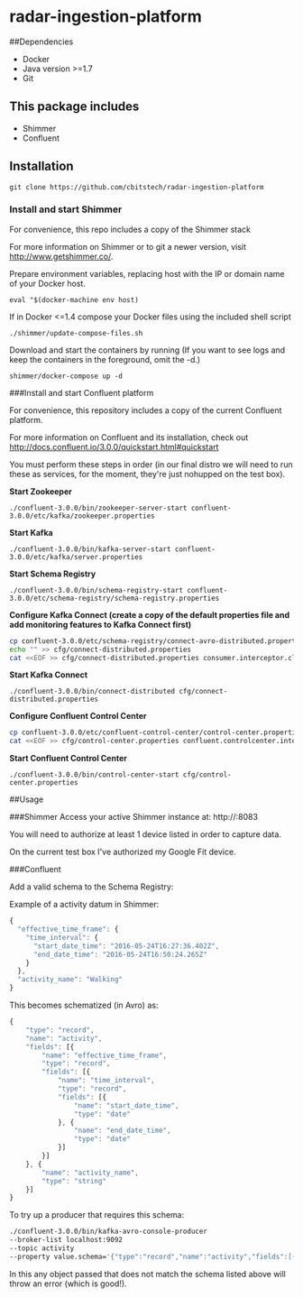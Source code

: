 # radar-ingestion-platform

##Dependencies
- Docker
- Java version >=1.7
- Git

## This package includes
- Shimmer
- Confluent

## Installation

`git clone https://github.com/cbitstech/radar-ingestion-platform`

### Install and start Shimmer

For convenience, this repo includes a copy of the Shimmer stack

For more information on Shimmer or to git a newer version, visit http://www.getshimmer.co/.

Prepare environment variables, replacing host with the IP or domain name of your Docker host.

`eval "$(docker-machine env host)`

If in Docker <=1.4 compose your Docker files using the included shell script

`./shimmer/update-compose-files.sh`

Download and start the containers by running (If you want to see logs and keep the containers in the foreground, omit the -d.)

`shimmer/docker-compose up -d`

###Install and start Confluent platform

For convenience, this repository includes a copy of the current Confluent platform.

For more information on Confluent and its installation, check out http://docs.confluent.io/3.0.0/quickstart.html#quickstart

You must perform these steps in order (in our final distro we will need to run these as services, for the moment, they're just nohupped on the test box).

**Start Zookeeper**

`./confluent-3.0.0/bin/zookeeper-server-start confluent-3.0.0/etc/kafka/zookeeper.properties`

**Start Kafka**

`./confluent-3.0.0/bin/kafka-server-start confluent-3.0.0/etc/kafka/server.properties`

**Start Schema Registry**

`./confluent-3.0.0/bin/schema-registry-start confluent-3.0.0/etc/schema-registry/schema-registry.properties` 

**Configure Kafka Connect (create a copy of the default properties file and add monitoring features to Kafka Connect first)**

```sh
cp confluent-3.0.0/etc/schema-registry/connect-avro-distributed.properties cfg/connect-distributed.properties
echo "" >> cfg/connect-distributed.properties
cat <<EOF >> cfg/connect-distributed.properties consumer.interceptor.classes=io.confluent.monitoring.clients.interceptor.MonitoringConsumerInterceptor producer.interceptor.classes=io.confluent.monitoring.clients.interceptor.MonitoringProducerInterceptor EOF
```

**Start Kafka Connect**

`./confluent-3.0.0/bin/connect-distributed cfg/connect-distributed.properties`

**Configure Confluent Control Center**

```sh
cp confluent-3.0.0/etc/confluent-control-center/control-center.properties cfg/control-center.properties
cat <<EOF >> cfg/control-center.properties confluent.controlcenter.internal.topics.partitions=1 confluent.controlcenter.internal.topics.replication=1 confluent.monitoring.interceptor.topic.partitions=1 confluent.monitoring.interceptor.topic.replication=1 EOF
```

**Start Confluent Control Center**

`./confluent-3.0.0/bin/control-center-start cfg/control-center.properties`

##Usage

###Shimmer
Access your active Shimmer instance at: http://<your-docker-host-ip>:8083

You will need to authorize at least 1 device listed in order to capture data.

On the current test box I've authorized my Google Fit device.

###Confluent

Add a valid schema to the Schema Registry:

Example of a activity datum in Shimmer:

```javascript
{
  "effective_time_frame": {
    "time_interval": {
      "start_date_time": "2016-05-24T16:27:36.402Z",
      "end_date_time": "2016-05-24T16:50:24.265Z"
    }
  },
  "activity_name": "Walking"
}
```

This becomes schematized (in Avro) as:
```javascript
{
	"type": "record",
	"name": "activity",
	"fields": [{
		"name": "effective_time_frame",
		"type": "record",
		"fields": [{
			"name": "time_interval",
			"type": "record",
			"fields": [{
				"name": "start_date_time",
				"type": "date"
			}, {
				"name": "end_date_time",
				"type": "date"
			}]
		}]
	}, {
		"name": "activity_name",
		"type": "string"
	}]
}
```

To try up a producer that requires this schema:
```sh
./confluent-3.0.0/bin/kafka-avro-console-producer 
--broker-list localhost:9092 
--topic activity 
--property value.schema='{"type":"record","name":"activity","fields":[{"name":"effective_time_frame","type":"record","fields":[{"name":"time_interval","type":"record","fields":[{"name":"start_date_time","type":"date"},{"name":"end_date_time","type":"date"}]}]},{"name":"activity_name","type":"string"}]}'
```

In this any object passed that does not match the schema listed above will throw an error (which is good!).





